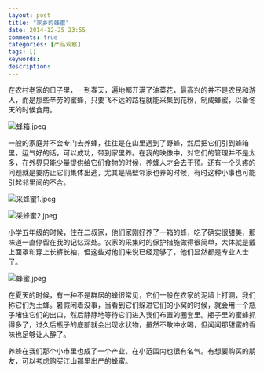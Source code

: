 ```yaml
---
layout: post
title: "家乡的蜂蜜"
date: 2014-12-25 23:55
comments: true
categories: [产品观察]
tags: []
keywords: 
description: 
---
```

在农村老家的日子里，一到春天，遍地都开满了油菜花，最高兴的并不是农民和游人，而是那些辛劳的蜜蜂，只要飞不远的路程就能采集到花粉，制成蜂蜜，以备冬天的时候食用。

![蜂箱.jpeg](http://upload-images.jianshu.io/upload_images/15016-d5456623fdb4a22d.jpeg)

一般的家庭并不会专门去养蜂，往往是在山里遇到了野蜂，然后把它们引到蜂箱里，运气好的话，可以成功，带到家里养。在我的映像中，对它们的管理并不是太多，在外界只能少量提供给它们食物的时候，养蜂人才会去干预。还有一个头疼的问题就是要防止它们集体出逃，尤其是隔壁邻家也养的时候，有时这种小事也可能引起邻里间的不合。

<!--more-->
![采蜂蜜1.jpeg](http://upload-images.jianshu.io/upload_images/15016-f127d0e2035721be.jpeg)

![采蜂蜜2.jpeg](http://upload-images.jianshu.io/upload_images/15016-0cac67c3d9263995.jpeg)

小学五年级的时候，住在二叔家，他们家刚好养了一箱的蜂，吃了确实很甜美，那味道一直停留在我的记忆深处。农家的采集时的保护措施做得很简单，大体就是戴上面罩和穿上长裤长袖，但这些对他们来说已经足够了，他们显然都是专业人士了。

![蜂蜜.jpeg](http://upload-images.jianshu.io/upload_images/15016-3ed9a646866c7d29.jpeg)

在夏天的时候，有一种不是群居的蜂很常见，它们一般在农家的泥墙上打洞，我们称它们为土蜂。暑假闲着没事，当看到它们躲进它们的小窝的时候，就会用一个瓶子堵住它们的出口，然后静静地等待它们进入我们布置的圈套里。瓶子里的蜜蜂抓得多了，过久后瓶子的底部就会出现水状物，虽然不敢冲水喝，但闻闻那甜蜜的香味也足够让人醉了。

养蜂在我们那个小市里也成了一个产业，在小范围内也很有名气。有想要购买的朋友，可以考虑购买江山那里出产的蜂蜜。
